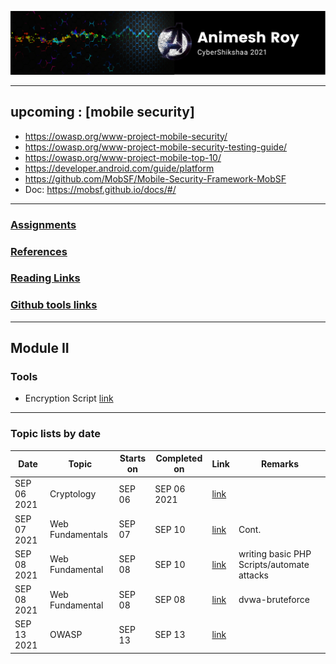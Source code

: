 ![img](img/header.png)

---
## upcoming : [mobile security]

* https://owasp.org/www-project-mobile-security/
* https://owasp.org/www-project-mobile-security-testing-guide/
* https://owasp.org/www-project-mobile-top-10/
* https://developer.android.com/guide/platform
* https://github.com/MobSF/Mobile-Security-Framework-MobSF
* Doc: https://mobsf.github.io/docs/#/


---
### [Assignments](assignments/index.md)
### [References](ref/index.md)
### [Reading Links](ref/reading.md)
### [Github tools links](ref/tools.md)
---

## Module II

### Tools

* Encryption Script [link](https://github.com/anir0y/CyberShikshaa/tree/main/module-II/encryption)

---

### Topic lists by date

|Date | Topic | Starts on |Completed on| Link|Remarks|
|---|---|---|---|---|---|
|SEP 06 2021|Cryptology|SEP 06| SEP 06 2021|[link](https://github.com/anir0y/CyberShikshaa/tree/main/module-II/Cryptology)||
|SEP 07 2021|Web Fundamentals| SEP 07|SEP 10|[link](web-technology)|Cont.|
|SEP 08 2021|Web Fundamental | SEP 08|SEP 10|[link](https://github.com/anir0y/CyberShikshaa/blob/main/module-II/setting-up-webapplication/index.md)|writing basic PHP Scripts/automate attacks|
|SEP 08 2021|Web Fundamental | SEP 08|SEP 08|[link](https://github.com/anir0y/CyberShikshaa/blob/main/module-II/dvwa/brute-force/index.md)|dvwa-bruteforce|
|SEP 13 2021|OWASP | SEP 13| SEP 13| [link](https://github.com/anir0y/CyberShikshaa/blob/main/module-II/sep1021/index.md)|







